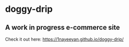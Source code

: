 # doggy-drip

## A work in progress e-commerce site
Check it out here: https://1nayeeyan.github.io/doggy-drip/
